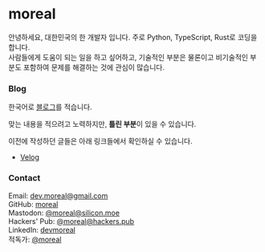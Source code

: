 ---
---

# moreal

안녕하세요, 대한민국의 한 개발자 입니다. 주로 Python, TypeScript, Rust로 코딩을 합니다.  
사람들에게 도움이 되는 일을 하고 싶어하고, 기술적인 부분은 물론이고 비기술적인 부분도 포함하여 문제를 해결하는 것에 관심이 많습니다.

### Blog

한국어로 [블로그](@/blog/_index.md)를 적습니다.

맞는 내용을 적으려고 노력하지만, <strong>틀린 부분</strong>이 있을 수 있습니다.

이전에 작성하던 글들은 아래 링크들에서 확인하실 수 있습니다.

 - [Velog](https://velog.io/@moreal/posts)

### Contact

Email: [dev.moreal@gmail.com](mailto:dev.moreal@gmail.com)  
GitHub: [moreal](https://github.com/moreal)  
Mastodon: [@moreal@silicon.moe](https://social.silicon.moe/@moreal)  
Hackers' Pub: [@moreal@hackers.pub](https://hackers.pub/@moreal)  
LinkedIn: [devmoreal](https://www.linkedin.com/in/devmoreal/)  
적독가: [@moreal](https://적독가.com/@moreal)  
